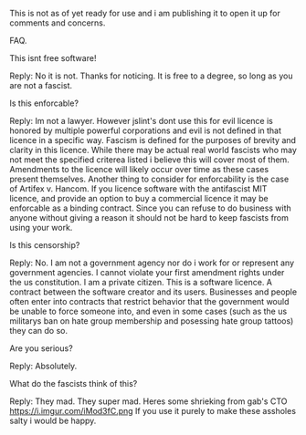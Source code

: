 This  is not as of yet ready for use and i am publishing it to open it up for comments and concerns.

FAQ.

This isnt free software!

Reply: No it is not. Thanks for noticing. It is free to a degree, so long as you are not a fascist.

Is this enforcable?

Reply: Im not a lawyer. However jslint's dont use this for evil licence is honored by multiple powerful corporations and evil is not defined in that licence in a specific way. Fascism is defined for the purposes of brevity and clarity in this licence. While there may be actual real world fascists who may not meet the specified criterea listed i believe this will cover most of them. Amendments to the licence will likely occur over time as these cases present themselves. Another thing to consider for enforcability is the case of Artifex v. Hancom. If you licence software with the antifascist MIT licence, and provide an option to buy a commercial licence it may be enforcable as a binding contract. Since you can refuse to do business with anyone without giving a reason it should not be hard to keep fascists from using your work.


Is this censorship?


Reply: No. I am not a government agency nor do i work for or represent any government agencies. I cannot violate your first amendment rights under the us constitution. I am a private citizen. This is a software licence. A contract between the software creator and its users. Businesses and people often enter into contracts that restrict behavior that the government would be unable to force someone into, and even in some cases (such as the us militarys ban on hate group membership and posessing hate group tattoos) they can do so.

Are you serious?

Reply: Absolutely.


What do the fascists think of this?

Reply: They mad. They super mad. Heres some shrieking from gab's CTO https://i.imgur.com/iMod3fC.png 
If you use it purely to make these assholes salty i would be happy.
